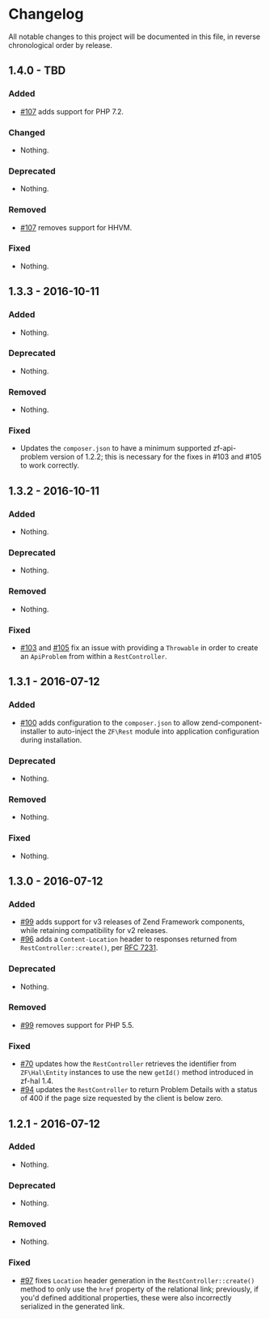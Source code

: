 # Changelog

All notable changes to this project will be documented in this file, in reverse chronological order by release.

## 1.4.0 - TBD

### Added

- [#107](https://github.com/zfcampus/zf-rest/pull/107) adds support for PHP 7.2.

### Changed

- Nothing.

### Deprecated

- Nothing.

### Removed

- [#107](https://github.com/zfcampus/zf-rest/pull/107) removes support for HHVM.

### Fixed

- Nothing.

## 1.3.3 - 2016-10-11

### Added

- Nothing.

### Deprecated

- Nothing.

### Removed

- Nothing.

### Fixed

- Updates the `composer.json` to have a minimum supported zf-api-problem version
  of 1.2.2; this is necessary for the fixes in #103 and #105 to work correctly.

## 1.3.2 - 2016-10-11

### Added

- Nothing.

### Deprecated

- Nothing.

### Removed

- Nothing.

### Fixed

- [#103](https://github.com/zfcampus/zf-rest/pull/103) and
  [#105](https://github.com/zfcampus/zf-rest/pull/105) fix an issue with
  providing a `Throwable` in order to create an `ApiProblem` from within a
  `RestController`.

## 1.3.1 - 2016-07-12

### Added

- [#100](https://github.com/zfcampus/zf-rest/pull/100) adds configuration to the
  `composer.json` to allow zend-component-installer to auto-inject the
  `ZF\Rest` module into application configuration during installation.

### Deprecated

- Nothing.

### Removed

- Nothing.

### Fixed

- Nothing.

## 1.3.0 - 2016-07-12

### Added

- [#99](https://github.com/zfcampus/zf-rest/pull/99) adds support for v3
  releases of Zend Framework components, while retaining compatibility for v2
  releases.
- [#96](https://github.com/zfcampus/zf-rest/pull/96) adds a `Content-Location`
  header to responses returned from `RestController::create()`, per
  [RFC 7231](https://tools.ietf.org/html/rfc7231#section-3.1.4.2).

### Deprecated

- Nothing.

### Removed

- [#99](https://github.com/zfcampus/zf-rest/pull/99) removes support for PHP 5.5.

### Fixed

- [#70](https://github.com/zfcampus/zf-rest/pull/70) updates how the
  `RestController` retrieves the identifier from `ZF\Hal\Entity` instances to
  use the new `getId()` method introduced in zf-hal 1.4.
- [#94](https://github.com/zfcampus/zf-rest/pull/94) updates the
  `RestController` to return Problem Details with a status of 400 if the
  page size requested by the client is below zero.

## 1.2.1 - 2016-07-12

### Added

- Nothing.

### Deprecated

- Nothing.

### Removed

- Nothing.

### Fixed

- [#97](https://github.com/zfcampus/zf-rest/pull/97) fixes `Location` header
  generation in the `RestController::create()` method to only use the `href`
  property of the relational link; previously, if you'd defined additional
  properties, these were also incorrectly serialized in the generated link.

